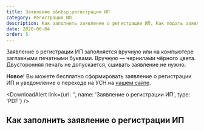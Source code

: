 ```yaml
---
title: Заявление о&nbsp;регистрации ИП
category: Регистрация ИП
description: Как заполнить заявление о регистрации ИП. Как подать заявление
date: 2020-06-04
order: 5
---
```


Заявление о&nbsp;регистрации ИП заполняется вручную или на&nbsp;компьютере заглавными печатными буквами. Вручную&nbsp;&mdash; чернилами чёрного цвета. Двусторонняя печать не&nbsp;допускается, сшивать заявление не&nbsp;нужно.

**Новое**! Вы можете бесплатно сформировать заявление о&nbsp;регистрации ИП и&nbsp;уведомление о&nbsp;переходе на&nbsp;УСН на&nbsp;[нашем сайте](/ip/).

<DownloadAlert link={url: '', name: 'Заявление о&nbsp;регистрации&nbsp;ИП', type: 'PDF'} />

## Как заполнить заявление о&nbsp;регистрации ИП

<Alert message="Заявление о&nbsp;регистрации ИП заполняется в&nbsp;точном соответствии с&nbsp;паспортом." type="warning" />
